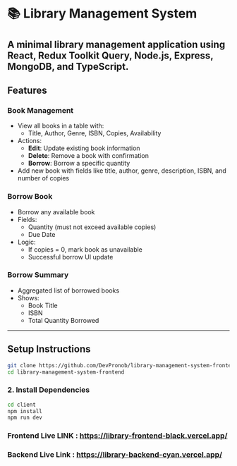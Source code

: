 # 📚 Library Management System

A minimal library management  application  using **React**, **Redux Toolkit Query**, **Node.js**, **Express**, **MongoDB**, and **TypeScript**.
---

##  Features

###  Book Management
- View all books in a table with:
  - Title, Author, Genre, ISBN, Copies, Availability
- Actions:
  - **Edit**: Update existing book information
  - **Delete**: Remove a book with confirmation
  - **Borrow**: Borrow a specific quantity
- Add new book with fields like title, author, genre, description, ISBN, and number of copies

###  Borrow Book
- Borrow any available book
- Fields:
  - Quantity (must not exceed available copies)
  - Due Date
- Logic:
  - If copies = 0, mark book as unavailable
  - Successful borrow  UI update

###  Borrow Summary
- Aggregated list of borrowed books
- Shows:
  - Book Title
  - ISBN
  - Total Quantity Borrowed

---


##  Setup Instructions


```bash
git clone https://github.com/DevPronob/library-management-system-frontend.git
cd library-management-system-frontend
```

### 2. Install Dependencies

```bash
cd client
npm install
npm run dev
```

### Frontend Live LINK : https://library-frontend-black.vercel.app/
### Backend Live Link : https://library-backend-cyan.vercel.app/